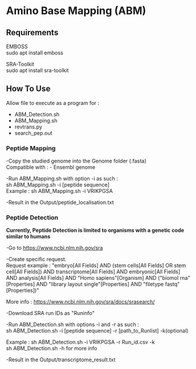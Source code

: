 # Amino Base Mapping (ABM)

## Requirements

EMBOSS  
sudo apt install emboss
  
SRA-Toolkit  
sudo apt install sra-toolkit

## How To Use

Allow file to execute as a program for :
- ABM_Detection.sh
- ABM_Mapping.sh
- revtrans.py
- search_pep.out

### Peptide Mapping

-Copy the studied genome into the Genome folder (.fasta)  
Compatible with : - Ensembl genome

-Run ABM_Mapping.sh with option -i as such :  
sh ABM_Mapping.sh -i [peptide sequence]  
Example : sh ABM_Mapping.sh -i VRIKPGSA  

-Result in the Output/peptide_localisation.txt

### Peptide Detection
**Currently, Peptide Detection is limited to organisms with a genetic code similar to humans**

-Go to https://www.ncbi.nlm.nih.gov/sra

-Create specific request.  
Request example : "embryo[All Fields] AND (stem cells[All Fields] OR stem cell[All Fields]) AND transcriptome[All Fields] AND embryonic[All Fields] AND analysis[All Fields] AND "Homo sapiens"[Organism] AND ("biomol rna"[Properties] AND "library layout single"[Properties] AND "filetype fastq"[Properties])"  

More info : https://www.ncbi.nlm.nih.gov/sra/docs/srasearch/

-Download SRA run IDs as "Runinfo"

-Run ABM_Detection.sh with options -i and -r as such :  
sh ABM_Detection.sh -i [peptide sequence] -r [path_to_Runlist] -k(optional)  

Example : sh ABM_Detection.sh -i VRIKPGSA -r Run_id.csv -k  
sh ABM_Detection.sh -h for more info  

-Result in the Output/transcriptome_result.txt

